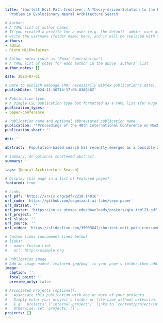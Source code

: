 ```yaml
---
title: 'Shortest Edit Path Crossover: A Theory-driven Solution to the Permutation
  Problem in Evolutionary Neural Architecture Search'

# Authors
# A YAML list of author names
# If you created a profile for a user (e.g. the default `admin` user at `content/authors/admin/`), 
# write the username (folder name) here, and it will be replaced with their full name and linked to their profile.
authors:
- admin
- Risto Miikkulainen

# Author notes (such as 'Equal Contribution')
# A YAML list of notes for each author in the above `authors` list
author_notes: []

date: 2023-07-01

# Date to publish webpage (NOT necessarily Bibtex publication's date).
publishDate: '2024-11-30T14:37:06.836948Z'

# Publication type.
# A single CSL publication type but formatted as a YAML list (for Hugo requirements).
publication_types:
- paper-conference

# Publication name and optional abbreviated publication name.
publication: '*Proceedings of the 40th International Conference on Machine Learning (ICML 2023)*'
publication_short: ''

doi: ''

abstract: 'Population-based search has recently emerged as a possible alternative to Reinforcement Learning (RL) for black-box neural architecture search (NAS). It performs well in practice even though it is not theoretically well understood. In particular, whereas traditional population-based search methods such as evolutionary algorithms (EAs) draw much power from crossover operations, it is difficult to take advantage of them in NAS. The main obstacle is believed to be the permutation problem: The mapping between genotype and phenotype in traditional graph representations is many-to-one, leading to a disruptive effect of standard crossover. This paper presents the first theoretical analysis of the behaviors of mutation, crossover and RL in black-box NAS, and proposes a new crossover operator based on the shortest edit path (SEP) in graph space. The SEP crossover is shown theoretically to overcome the permutation problem, and as a result, have a better expected improvement compared to mutation, standard crossover and RL. Further, it empirically outperform these other methods on state-of-the-art NAS benchmarks. The SEP crossover therefore allows taking full advantage of population-based search in NAS, and the underlying theory can serve as a foundation for deeper understanding of black-box NAS methods in general.'

# Summary. An optional shortened abstract.
summary: ''

tags: [Neural Architecture Search]

# Display this page in a list of Featured pages?
featured: true

# Links
url_pdf: 'https://arxiv.org/pdf/2210.14016'
url_code: 'https://github.com/cognizant-ai-labs/sepx-paper'
url_dataset: ''
url_poster: 'https://nn.cs.utexas.edu/downloads/posters/qiu.icml23.pdf'
url_project: ''
url_slides: ''
url_source: ''
url_video: 'https://slideslive.com/39003842/shortest-edit-path-crossover-a-theorydriven-solution-to-the-permutation-problem-in-evolutionary-neural-architecture-search?ref=speaker-22915'

# Custom links (uncomment lines below)
# links:
# - name: Custom Link
#   url: http://example.org

# Publication image
# Add an image named `featured.jpg/png` to your page's folder then add a caption below.
image:
  caption: ''
  focal_point: ''
  preview_only: false

# Associated Projects (optional).
#   Associate this publication with one or more of your projects.
#   Simply enter your project's folder or file name without extension.
#   E.g. `projects: ['internal-project']` links to `content/project/internal-project/index.md`.
#   Otherwise, set `projects: []`.
projects: []
---
```


